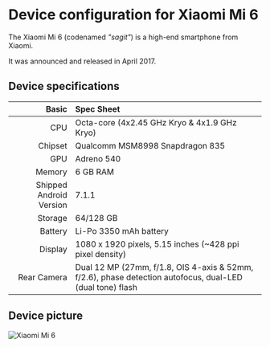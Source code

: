 Device configuration for Xiaomi Mi 6
==============

The Xiaomi Mi 6 (codenamed _"sagit"_) is a high-end smartphone from Xiaomi.

It was announced and released in April 2017.

## Device specifications

Basic   | Spec Sheet
-------:|:-------------------------
CPU     | Octa-core (4x2.45 GHz Kryo & 4x1.9 GHz Kryo)
Chipset | Qualcomm MSM8998 Snapdragon 835
GPU     | Adreno 540
Memory  | 6 GB RAM
Shipped Android Version | 7.1.1
Storage | 64/128 GB
Battery | Li-Po 3350 mAh battery
Display | 1080 x 1920 pixels, 5.15 inches (~428 ppi pixel density)
Rear Camera  | Dual 12 MP (27mm, f/1.8, OIS 4-axis & 52mm, f/2.6), phase detection autofocus, dual-LED (dual tone) flash


## Device picture

![Xiaomi Mi 6](https://xiaomi-mi.com/uploads/CatalogueImage/xiaomi-mi-6-exclusive-edition-6gb128gb-dual-sim-ceramic-black-01_15554_1492602917.jpg "Xiaomi Mi 6 in black")
